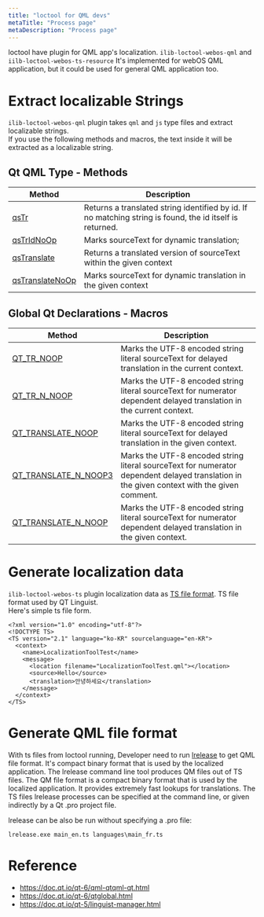 ```yaml
---
title: "loctool for QML devs"
metaTitle: "Process page"
metaDescription: "Process page"
---
```


loctool have plugin for QML app's localization. `ilib-loctool-webos-qml` and `iilb-loctool-webos-ts-resource`
It's implemented for webOS QML application, but it could be used for general QML application too.

Extract localizable Strings
====
`ilib-loctool-webos-qml` plugin takes `qml` and `js` type files and extract localizable strings.  
If you use the following methods and macros, the text inside it will be extracted as a localizable string.

Qt QML Type - Methods
-----

| Method  | Description  |
|---|---|
| [qsTr](https://doc.qt.io/qt-6/qml-qtqml-qt.html#qsTr-method) |Returns a translated string identified by id. If no matching string is found, the id itself is returned.|
| [qsTrIdNoOp](https://doc.qt.io/qt-6/qml-qtqml-qt.html#qsTrIdNoOp-method) |Marks sourceText for dynamic translation; |
| [qsTranslate](https://doc.qt.io/qt-6/qml-qtqml-qt.html#qsTranslate-method) |Returns a translated version of sourceText within the given context |
| [qsTranslateNoOp](https://doc.qt.io/qt-6/qml-qtqml-qt.html#qsTranslateNoOp-method) |Marks sourceText for dynamic translation in the given context |


Global Qt Declarations - Macros
-----

| Method  | Description  |
|---|---|
| [QT_TR_NOOP](https://doc.qt.io/qt-6/qtglobal.html#QT_TR_NOOP) |Marks the UTF-8 encoded string literal sourceText for delayed translation in the current context.|
| [QT_TR_N_NOOP](https://doc.qt.io/qt-6/qtglobal.html#QT_TR_N_NOOP) |Marks the UTF-8 encoded string literal sourceText for numerator dependent delayed translation in the current context.|
| [QT_TRANSLATE_NOOP](https://doc.qt.io/qt-6/qtglobal.html#QT_TRANSLATE_NOOP) |Marks the UTF-8 encoded string literal sourceText for delayed translation in the given context. |
| [QT_TRANSLATE_N_NOOP3](https://doc.qt.io/qt-6/qtglobal.html#QT_TRANSLATE_N_NOOP3) |Marks the UTF-8 encoded string literal sourceText for numerator dependent delayed translation in the given context with the given comment.|
| [QT_TRANSLATE_N_NOOP](https://doc.qt.io/qt-6/qtglobal.html#QT_TRANSLATE_N_NOOP) |Marks the UTF-8 encoded string literal sourceText for numerator dependent delayed translation in the given context. |


Generate localization data
====
`ilib-loctool-webos-ts` plugin localization data as [TS file format](https://doc.qt.io/qt-5/linguist-ts-file-format.html).
TS file format used by QT Linguist.  
Here's simple ts file form.
```
<?xml version="1.0" encoding="utf-8"?>
<!DOCTYPE TS>
<TS version="2.1" language="ko-KR" sourcelanguage="en-KR">
  <context>
    <name>LocalizationToolTest</name>
    <message>
      <location filename="LocalizationToolTest.qml"></location>
      <source>Hello</source>
      <translation>안녕하세요</translation>
    </message>
  </context>
</TS>
```


Generate QML file format
====
With ts files from loctool running, Developer need to run [lrelease](https://doc.qt.io/qt-5/linguist-manager.html#using-lrelease) to get QML file format. It's compact binary format that is used by the localized application.
The lrelease command line tool produces QM files out of TS files. The QM file format is a compact binary format that is used by the localized application. It provides extremely fast lookups for translations. The TS files lrelease processes can be specified at the command line, or given indirectly by a Qt .pro project file.

lrelease can be also be run without specifying a .pro file:
```
lrelease.exe main_en.ts languages\main_fr.ts
```

Reference
====
* https://doc.qt.io/qt-6/qml-qtqml-qt.html
* https://doc.qt.io/qt-6/qtglobal.html
* https://doc.qt.io/qt-5/linguist-manager.html

